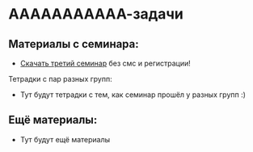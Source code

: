 ААААААААААА-задачи
=====

## Материалы с семинара:

* [Скачать третий семинар](https://minhaskamal.github.io/DownGit/#/home?url=https://github.com/hse-econ-data-science/eds_spring_2020/tree/master/sem03_AA2_problems) без смс и регистрации!

Тетрадки с пар разных групп:

* Тут будут тетрадки с тем, как семинар прошёл у разных групп :)



## Ещё материалы:

* Тут будут ещё материалы
